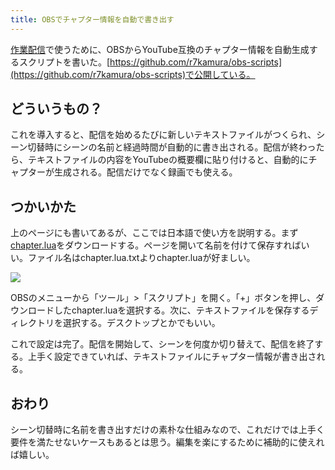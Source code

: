 ```yaml
---
title: OBSでチャプター情報を自動で書き出す
---
```

[作業配信](https://www.youtube.com/channel/UC5s-KpSDGzxWPWNv94PnJHw)で使うために、OBSからYouTube互換のチャプター情報を自動生成するスクリプトを書いた。[https://github.com/r7kamura/obs-scripts](https://github.com/r7kamura/obs-scripts)で公開している。

どういうもの？
-------

これを導入すると、配信を始めるたびに新しいテキストファイルがつくられ、シーン切替時にシーンの名前と経過時間が自動的に書き出される。配信が終わったら、テキストファイルの内容をYouTubeの概要欄に貼り付けると、自動的にチャプターが生成される。配信だけでなく録画でも使える。

つかいかた
-----

上のページにも書いてあるが、ここでは日本語で使い方を説明する。まず[chapter.lua](https://raw.githubusercontent.com/r7kamura/obs-scripts/main/chapter.lua)をダウンロードする。ページを開いて名前を付けて保存すればいい。ファイル名はchapter.lua.txtよりchapter.luaが好ましい。

![](https://lh5.googleusercontent.com/kYltNKjbTid1r9tj8n77BWQjGOS0QrXCskYbRtPNWzVo5_IprlfcgRM0NoZcqPOFxdXczkEUliUSZTtZm-q7K3ccgR_sv7zbj1Taq-MXjb357rIpqqzMFhGaoSZHEDNhLsDnSkDWrtfoUhaeVw)

OBSのメニューから「ツール」>「スクリプト」を開く。「+」ボタンを押し、ダウンロードしたchapter.luaを選択する。次に、テキストファイルを保存するディレクトリを選択する。デスクトップとかでもいい。

これで設定は完了。配信を開始して、シーンを何度か切り替えて、配信を終了する。上手く設定できていれば、テキストファイルにチャプター情報が書き出される。

おわり
---

シーン切替時に名前を書き出すだけの素朴な仕組みなので、これだけでは上手く要件を満たせないケースもあるとは思う。編集を楽にするために補助的に使えれば嬉しい。

